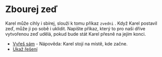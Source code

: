 # Zbourej zeď

Karel může cihly i sbírej, slouží k tomu příkaz `zvedni` .
Když Karel postavil zeď, může ji po sobě i uklidit. Napište příkaz, který to pro naši
dříve vytvořenou zeď udělá, pokud bude stát Karel přesně na jejím konci. 

- [Vyřeš sám](karel.html?Zbourej_zkus) - Nápověda: Karel stojí na místě, kde začne.
- [Ukaž řešení](karel.html?Zbourej)

